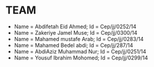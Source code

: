 # TEAM

  
- Name = Abdifetah Eid Ahmed; Id = Cep/jj/0252/14
- Name = Zakeriye Jamel Muse; Id = Cep/jj/0300/14
- Name = Mahamed mustafe Arab; Id = Cep/jj/0283/14
- Name = Mahamed Bedel abdi;   Id = Cep/jj/287/14
- Name = AbdiAziz Muhammad Nur; Id = Cep/jj/0251/14
- Name = Yousuf Ibrahim Mohomed; Id = Cep/jj/0299/14